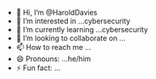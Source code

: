 - 👋 Hi, I’m @HaroldDavies
- 👀 I’m interested in ...cybersecurity 
- 🌱 I’m currently learning ...cybersecurity
- 💞️ I’m looking to collaborate on ...
- 📫 How to reach me ...
- 😄 Pronouns: ...he/him
- ⚡ Fun fact: ...

<!---
HaroldDavies/HaroldDavies is a ✨ special ✨ repository because its `README.md` (this file) appears on your GitHub profile.
You can click the Preview linko take a look at your changes.
--->
